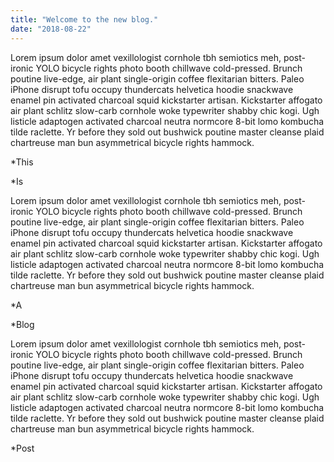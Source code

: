 ```yaml
---
title: "Welcome to the new blog."
date: "2018-08-22"
---
```


Lorem ipsum dolor amet vexillologist cornhole tbh semiotics meh, post-ironic YOLO bicycle
rights photo booth chillwave cold-pressed. Brunch poutine live-edge, air plant
single-origin coffee flexitarian bitters. Paleo iPhone disrupt tofu occupy thundercats
helvetica hoodie snackwave enamel pin activated charcoal squid kickstarter artisan.
Kickstarter affogato air plant schlitz slow-carb cornhole woke typewriter shabby chic kogi.
Ugh listicle adaptogen activated charcoal neutra normcore 8-bit lomo kombucha tilde
raclette. Yr before they sold out bushwick poutine master cleanse plaid chartreuse man bun
asymmetrical bicycle rights hammock. 


*This
<!--- end -->
*Is 

Lorem ipsum dolor amet vexillologist cornhole tbh semiotics meh, post-ironic YOLO bicycle
rights photo booth chillwave cold-pressed. Brunch poutine live-edge, air plant
single-origin coffee flexitarian bitters. Paleo iPhone disrupt tofu occupy thundercats
helvetica hoodie snackwave enamel pin activated charcoal squid kickstarter artisan.
Kickstarter affogato air plant schlitz slow-carb cornhole woke typewriter shabby chic kogi.
Ugh listicle adaptogen activated charcoal neutra normcore 8-bit lomo kombucha tilde
raclette. Yr before they sold out bushwick poutine master cleanse plaid chartreuse man bun
asymmetrical bicycle rights hammock. 


*A

*Blog

Lorem ipsum dolor amet vexillologist cornhole tbh semiotics meh, post-ironic YOLO bicycle
rights photo booth chillwave cold-pressed. Brunch poutine live-edge, air plant
single-origin coffee flexitarian bitters. Paleo iPhone disrupt tofu occupy thundercats
helvetica hoodie snackwave enamel pin activated charcoal squid kickstarter artisan.
Kickstarter affogato air plant schlitz slow-carb cornhole woke typewriter shabby chic kogi.
Ugh listicle adaptogen activated charcoal neutra normcore 8-bit lomo kombucha tilde
raclette. Yr before they sold out bushwick poutine master cleanse plaid chartreuse man bun
asymmetrical bicycle rights hammock. 


*Post
